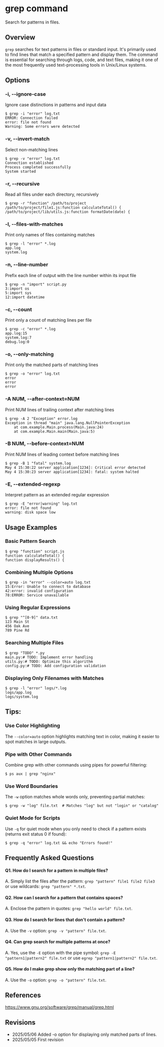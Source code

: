 # grep command

Search for patterns in files.

## Overview

`grep` searches for text patterns in files or standard input. It's primarily used to find lines that match a specified pattern and display them. The command is essential for searching through logs, code, and text files, making it one of the most frequently used text-processing tools in Unix/Linux systems.

## Options

### **-i, --ignore-case**

Ignore case distinctions in patterns and input data

```console
$ grep -i "error" log.txt
ERROR: Connection failed
error: file not found
Warning: Some errors were detected
```

### **-v, --invert-match**

Select non-matching lines

```console
$ grep -v "error" log.txt
Connection established
Process completed successfully
System started
```

### **-r, --recursive**

Read all files under each directory, recursively

```console
$ grep -r "function" /path/to/project
/path/to/project/file1.js:function calculateTotal() {
/path/to/project/lib/utils.js:function formatDate(date) {
```

### **-l, --files-with-matches**

Print only names of files containing matches

```console
$ grep -l "error" *.log
app.log
system.log
```

### **-n, --line-number**

Prefix each line of output with the line number within its input file

```console
$ grep -n "import" script.py
3:import os
5:import sys
12:import datetime
```

### **-c, --count**

Print only a count of matching lines per file

```console
$ grep -c "error" *.log
app.log:15
system.log:7
debug.log:0
```

### **-o, --only-matching**

Print only the matched parts of matching lines

```console
$ grep -o "error" log.txt
error
error
error
```

### **-A NUM, --after-context=NUM**

Print NUM lines of trailing context after matching lines

```console
$ grep -A 2 "Exception" error.log
Exception in thread "main" java.lang.NullPointerException
    at com.example.Main.process(Main.java:24)
    at com.example.Main.main(Main.java:5)
```

### **-B NUM, --before-context=NUM**

Print NUM lines of leading context before matching lines

```console
$ grep -B 1 "fatal" system.log
May 4 15:30:22 server application[1234]: Critical error detected
May 4 15:30:23 server application[1234]: fatal: system halted
```

### **-E, --extended-regexp**

Interpret pattern as an extended regular expression

```console
$ grep -E "error|warning" log.txt
error: file not found
warning: disk space low
```

## Usage Examples

### Basic Pattern Search

```console
$ grep "function" script.js
function calculateTotal() {
function displayResults() {
```

### Combining Multiple Options

```console
$ grep -in "error" --color=auto log.txt
15:Error: Unable to connect to database
42:error: invalid configuration
78:ERROR: Service unavailable
```

### Using Regular Expressions

```console
$ grep "^[0-9]" data.txt
123 Main St
456 Oak Ave
789 Pine Rd
```

### Searching Multiple Files

```console
$ grep "TODO" *.py
main.py:# TODO: Implement error handling
utils.py:# TODO: Optimize this algorithm
config.py:# TODO: Add configuration validation
```

### Displaying Only Filenames with Matches

```console
$ grep -l "error" logs/*.log
logs/app.log
logs/system.log
```

## Tips:

### Use Color Highlighting

The `--color=auto` option highlights matching text in color, making it easier to spot matches in large outputs.

### Pipe with Other Commands

Combine grep with other commands using pipes for powerful filtering:
```console
$ ps aux | grep "nginx"
```

### Use Word Boundaries

The `-w` option matches whole words only, preventing partial matches:
```console
$ grep -w "log" file.txt  # Matches "log" but not "login" or "catalog"
```

### Quiet Mode for Scripts

Use `-q` for quiet mode when you only need to check if a pattern exists (returns exit status 0 if found):
```console
$ grep -q "error" log.txt && echo "Errors found!"
```

## Frequently Asked Questions

#### Q1. How do I search for a pattern in multiple files?
A. Simply list the files after the pattern: `grep "pattern" file1 file2 file3` or use wildcards: `grep "pattern" *.txt`.

#### Q2. How can I search for a pattern that contains spaces?
A. Enclose the pattern in quotes: `grep "hello world" file.txt`.

#### Q3. How do I search for lines that don't contain a pattern?
A. Use the `-v` option: `grep -v "pattern" file.txt`.

#### Q4. Can grep search for multiple patterns at once?
A. Yes, use the `-E` option with the pipe symbol: `grep -E "pattern1|pattern2" file.txt` or use `egrep "pattern1|pattern2" file.txt`.

#### Q5. How do I make grep show only the matching part of a line?
A. Use the `-o` option: `grep -o "pattern" file.txt`.

## References

https://www.gnu.org/software/grep/manual/grep.html

## Revisions

- 2025/05/06 Added -o option for displaying only matched parts of lines.
- 2025/05/05 First revision